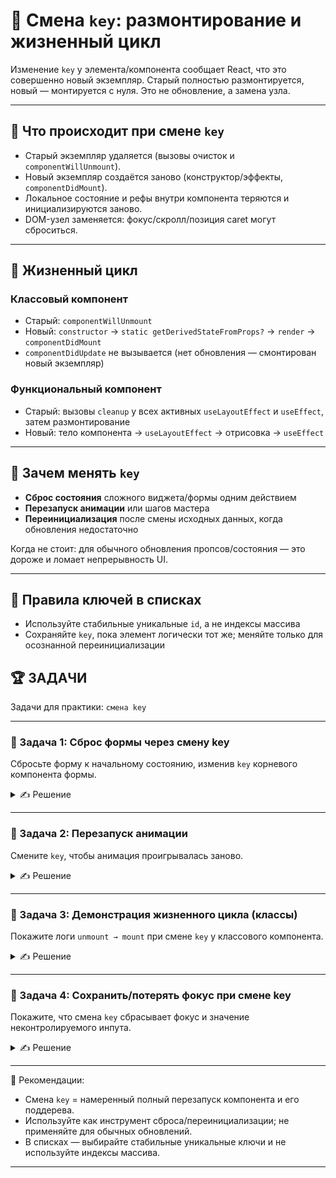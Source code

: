 # 📌 Смена `key`: размонтирование и жизненный цикл

Изменение `key` у элемента/компонента сообщает React, что это совершенно новый экземпляр. Старый полностью размонтируется, новый — монтируется с нуля. Это не обновление, а замена узла.

---

## 🔹 Что происходит при смене `key`

- Старый экземпляр удаляется (вызовы очисток и `componentWillUnmount`).
- Новый экземпляр создаётся заново (конструктор/эффекты, `componentDidMount`).
- Локальное состояние и рефы внутри компонента теряются и инициализируются заново.
- DOM-узел заменяется: фокус/скролл/позиция caret могут сброситься.

---

## 🔹 Жизненный цикл

### Классовый компонент
- Старый: `componentWillUnmount`
- Новый: `constructor` → `static getDerivedStateFromProps?` → `render` → `componentDidMount`
- `componentDidUpdate` не вызывается (нет обновления — смонтирован новый экземпляр)

### Функциональный компонент
- Старый: вызовы `cleanup` у всех активных `useLayoutEffect` и `useEffect`, затем размонтирование
- Новый: тело компонента → `useLayoutEffect` → отрисовка → `useEffect`

---

## 🔹 Зачем менять `key`

- **Сброс состояния** сложного виджета/формы одним действием
- **Перезапуск анимации** или шагов мастера
- **Переинициализация** после смены исходных данных, когда обновления недостаточно

Когда не стоит: для обычного обновления пропсов/состояния — это дороже и ломает непрерывность UI.

---

## 🔹 Правила ключей в списках

- Используйте стабильные уникальные `id`, а не индексы массива
- Сохраняйте `key`, пока элемент логически тот же; меняйте только для осознанной переинициализации

## 🏆 ЗАДАЧИ

Задачи для практики: `смена key`

---

### 📌 Задача 1: Сброс формы через смену key
Сбросьте форму к начальному состоянию, изменив `key` корневого компонента формы.

<details>
<summary>✍ Решение</summary>

```jsx
import React, { useState } from 'react';

function Form() {
  const [name, setName] = useState('');
  const [email, setEmail] = useState('');
  return (
    <form>
      <input value={name} onChange={e => setName(e.target.value)} placeholder="Имя" />
      <input value={email} onChange={e => setEmail(e.target.value)} placeholder="Email" />
    </form>
  );
}

export default function FormContainer() {
  const [version, setVersion] = useState(0);
  return (
    <div>
      <button onClick={() => setVersion(v => v + 1)}>Сбросить форму</button>
      <Form key={version} />
    </div>
  );
}
```

</details>

---

### 📌 Задача 2: Перезапуск анимации
Смените `key`, чтобы анимация проигрывалась заново.

<details>
<summary>✍ Решение</summary>

```jsx
import React, { useState } from 'react';

function AnimatedBox() {
  return (
    <div style={{
      width: 100,
      height: 100,
      background: 'tomato',
      animation: 'spin 1s linear'
    }} />
  );
}

export default function Replay() {
  const [k, setK] = useState(0);
  return (
    <div>
      <button onClick={() => setK(k + 1)}>Повторить</button>
      <AnimatedBox key={k} />
    </div>
  );
}
```

</details>

---

### 📌 Задача 3: Демонстрация жизненного цикла (классы)
Покажите логи `unmount → mount` при смене `key` у классового компонента.

<details>
<summary>✍ Решение</summary>

```jsx
import React, { Component, useState } from 'react';

class LifeDemo extends Component {
  componentDidMount() { console.log('mount'); }
  componentWillUnmount() { console.log('unmount'); }
  render() { return <div>key: {this.props.k}</div>; }
}

export default function App() {
  const [k, setK] = useState(1);
  return (
    <div>
      <button onClick={() => setK(k + 1)}>Change key</button>
      <LifeDemo key={k} k={k} />
    </div>
  );
}
```

</details>

---

### 📌 Задача 4: Сохранить/потерять фокус при смене key
Покажите, что смена `key` сбрасывает фокус и значение неконтролируемого инпута.

<details>
<summary>✍ Решение</summary>

```jsx
import React, { useState, useRef, useEffect } from 'react';

function Uncontrolled() {
  const ref = useRef(null);
  useEffect(() => { ref.current?.focus(); }, []);
  return <input ref={ref} placeholder="Печатайте, затем смените key" />;
}

export default function Demo() {
  const [k, setK] = useState(0);
  return (
    <div>
      <button onClick={() => setK(k + 1)}>Сменить key</button>
      <Uncontrolled key={k} />
    </div>
  );
}
```

</details>

---

🎉 Рекомендации:

- Смена `key` = намеренный полный перезапуск компонента и его поддерева.
- Используйте как инструмент сброса/переинициализации; не применяйте для обычных обновлений.
- В списках — выбирайте стабильные уникальные ключи и не используйте индексы массива.

---